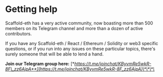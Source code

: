 # Getting help

Scaffold-eth has a very active community, now boasting more than 500 members on its Telegram channel and more than a dozen of active contributors.

If you have any Scaffold-eth / React / Ethereum / Solidity or web3 specific questions, or if you run into any issues on these particular topics, there's surely someone that will be able to lend a hand. 

**Join our Telegram group here:** [**https://t.me/joinchat/KByvmRe5wkR-8F\_zz6AjpA**](https://t.me/joinchat/KByvmRe5wkR-8F_zz6AjpA)\*\*\*\*

